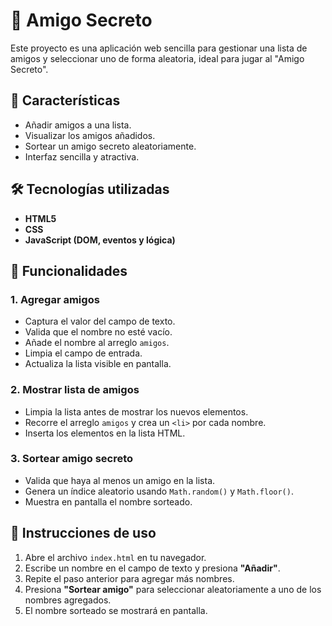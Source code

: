 # 🎁 Amigo Secreto

Este proyecto es una aplicación web sencilla para gestionar una lista de amigos y seleccionar uno de forma aleatoria, ideal para jugar al "Amigo Secreto".

## 📌 Características
- Añadir amigos a una lista.
- Visualizar los amigos añadidos.
- Sortear un amigo secreto aleatoriamente.
- Interfaz sencilla y atractiva.

## 🛠 Tecnologías utilizadas
- **HTML5**
- **CSS**
- **JavaScript (DOM, eventos y lógica)**

## 🚀 Funcionalidades

### 1. Agregar amigos
- Captura el valor del campo de texto.
- Valida que el nombre no esté vacío.
- Añade el nombre al arreglo `amigos`.
- Limpia el campo de entrada.
- Actualiza la lista visible en pantalla.

### 2. Mostrar lista de amigos
- Limpia la lista antes de mostrar los nuevos elementos.
- Recorre el arreglo `amigos` y crea un `<li>` por cada nombre.
- Inserta los elementos en la lista HTML.

### 3. Sortear amigo secreto
- Valida que haya al menos un amigo en la lista.
- Genera un índice aleatorio usando `Math.random()` y `Math.floor()`.
- Muestra en pantalla el nombre sorteado.


## 📖 Instrucciones de uso
1. Abre el archivo `index.html` en tu navegador.
2. Escribe un nombre en el campo de texto y presiona **"Añadir"**.
3. Repite el paso anterior para agregar más nombres.
4. Presiona **"Sortear amigo"** para seleccionar aleatoriamente a uno de los nombres agregados.
5. El nombre sorteado se mostrará en pantalla.



